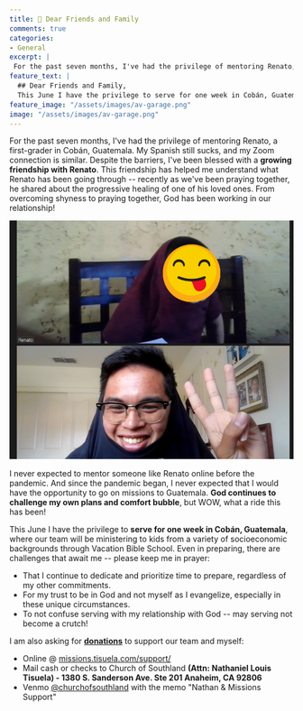 ```yaml
---
title: 📜 Dear Friends and Family
comments: true
categories:
- General
excerpt: |
 For the past seven months, I've had the privilege of mentoring Renato, a first-grader in Cobán, Guatemala. My Spanish still sucks and...
feature_text: |
  ## Dear Friends and Family,
  This June I have the privilege to serve for one week in Cobán, Guatemala. 
feature_image: "/assets/images/av-garage.png"
image: "/assets/images/av-garage.png"
---
```


For the past seven months, I've had the privilege of mentoring Renato, a first-grader in Cobán, Guatemala. My Spanish still sucks, and my Zoom connection is similar. Despite the barriers, I've been blessed with a **growing friendship with Renato**. This friendship has helped me understand what Renato has been going through -- recently as we've been praying together, he shared about the progressive healing of one of his loved ones. From overcoming shyness to praying together, God has been working in our relationship! 

![renato and i](/assets/images/renato-and-i.png)

I never expected to mentor someone like Renato online before the pandemic. And since the pandemic began, I never expected that I would have the opportunity to go on missions to Guatemala. **God continues to challenge my own plans and comfort bubble**, but WOW, what a ride this has been!

This June I have the privilege to **serve for one week in Cobán, Guatemala**, where our team will be ministering to kids from a variety of socioeconomic backgrounds through Vacation Bible School. Even in preparing, there are challenges that await me -- please keep me in prayer: 

* That I continue to dedicate and prioritize time to prepare, regardless of my other commitments.  
* For my trust to be in God and not myself as I evangelize, especially in these unique circumstances.  
* To not confuse serving with my relationship with God -- may serving not become a crutch!  

I am also asking for [**donations**](https://missions.tisuela.com/support/) to support our team and myself:  
* Online @ [missions.tisuela.com/support/](https://missions.tisuela.com/support/)   
* Mail cash or checks to Church of Southland **(Attn: Nathaniel Louis Tisuela) - 1380 S. Sanderson Ave. Ste 201 Anaheim, CA 92806**  
* Venmo [@churchofsouthland](https://venmo.com/) with the memo "Nathan & Missions Support"  
